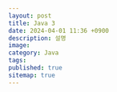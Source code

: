 ```yaml
---
layout: post
title: Java 3
date: 2024-04-01 11:36 +0900
description: 설명
image:
category: Java
tags:
published: true
sitemap: true
---
```

